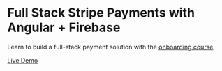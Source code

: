 # Full Stack Stripe Payments with Angular + Firebase

Learn to build a full-stack payment solution with the [onboarding course](https://projects.angularfirebase.com/p/stripe-payments-with-angular-and-firebase).

[Live Demo](https://stripe-elements.firebaseapp.com)
